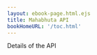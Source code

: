 ```yaml
---
layout: ebook-page.html.ejs
title: Mahabhuta API
bookHomeURL: '/toc.html'
---
```


Details of the API
